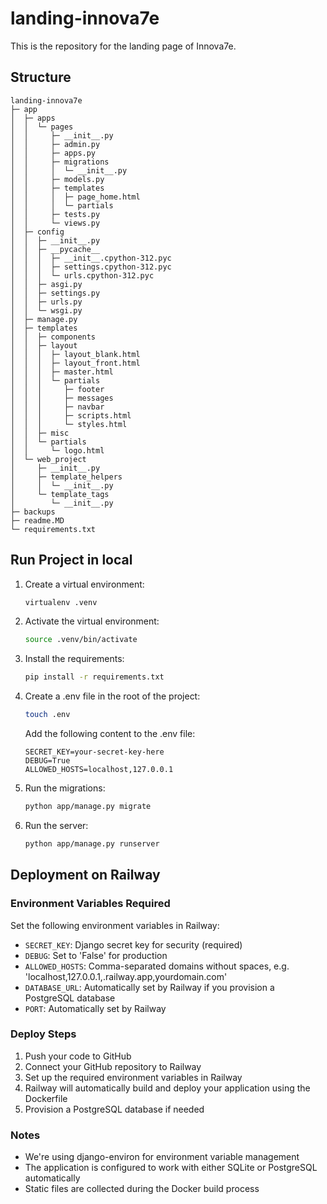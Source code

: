 # landing-innova7e

This is the repository for the landing page of Innova7e.

## Structure
```
landing-innova7e
├─ app
│  ├─ apps
│  │  └─ pages
│  │     ├─ __init__.py
│  │     ├─ admin.py
│  │     ├─ apps.py
│  │     ├─ migrations
│  │     │  └─ __init__.py
│  │     ├─ models.py
│  │     ├─ templates
│  │     │  ├─ page_home.html
│  │     │  └─ partials
│  │     ├─ tests.py
│  │     └─ views.py
│  ├─ config
│  │  ├─ __init__.py
│  │  ├─ __pycache__
│  │  │  ├─ __init__.cpython-312.pyc
│  │  │  ├─ settings.cpython-312.pyc
│  │  │  └─ urls.cpython-312.pyc
│  │  ├─ asgi.py
│  │  ├─ settings.py
│  │  ├─ urls.py
│  │  └─ wsgi.py
│  ├─ manage.py
│  ├─ templates
│  │  ├─ components
│  │  ├─ layout
│  │  │  ├─ layout_blank.html
│  │  │  ├─ layout_front.html
│  │  │  ├─ master.html
│  │  │  └─ partials
│  │  │     ├─ footer
│  │  │     ├─ messages
│  │  │     ├─ navbar
│  │  │     ├─ scripts.html
│  │  │     └─ styles.html
│  │  ├─ misc
│  │  └─ partials
│  │     └─ logo.html
│  └─ web_project
│     ├─ __init__.py
│     ├─ template_helpers
│     │  └─ __init__.py
│     └─ template_tags
│        └─ __init__.py
├─ backups
├─ readme.MD
└─ requirements.txt

```
## Run Project in local
1. Create a virtual environment:
   ```bash
   virtualenv .venv
   ```
2. Activate the virtual environment:
   ```bash
   source .venv/bin/activate
   ```
3. Install the requirements:
   ```bash
   pip install -r requirements.txt
   ```
4. Create a .env file in the root of the project:
   ```bash
   touch .env
   ```
   Add the following content to the .env file:
   ```
   SECRET_KEY=your-secret-key-here
   DEBUG=True
   ALLOWED_HOSTS=localhost,127.0.0.1
   ```
5. Run the migrations:
   ```bash
   python app/manage.py migrate
   ```
6. Run the server:
   ```bash
   python app/manage.py runserver
   ```

## Deployment on Railway

### Environment Variables Required
Set the following environment variables in Railway:

- `SECRET_KEY`: Django secret key for security (required)
- `DEBUG`: Set to 'False' for production
- `ALLOWED_HOSTS`: Comma-separated domains without spaces, e.g. 'localhost,127.0.0.1,.railway.app,yourdomain.com'
- `DATABASE_URL`: Automatically set by Railway if you provision a PostgreSQL database
- `PORT`: Automatically set by Railway

### Deploy Steps
1. Push your code to GitHub
2. Connect your GitHub repository to Railway
3. Set up the required environment variables in Railway
4. Railway will automatically build and deploy your application using the Dockerfile
5. Provision a PostgreSQL database if needed

### Notes
- We're using django-environ for environment variable management
- The application is configured to work with either SQLite or PostgreSQL automatically
- Static files are collected during the Docker build process